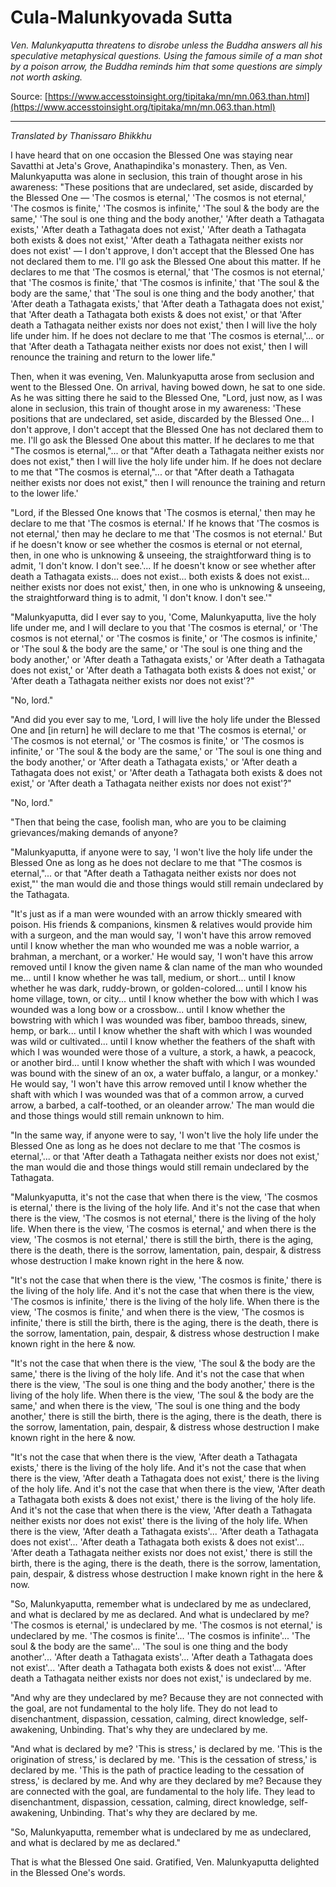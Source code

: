 # Cula-Malunkyovada Sutta

*Ven. Malunkyaputta threatens to disrobe unless the Buddha answers all his speculative metaphysical questions. Using the famous simile of a man shot by a poison arrow, the Buddha reminds him that some questions are simply not worth asking.*

Source: [https://www.accesstoinsight.org/tipitaka/mn/mn.063.than.html](https://www.accesstoinsight.org/tipitaka/mn/mn.063.than.html)

---

*Translated by Thanissaro Bhikkhu*

I have heard that on one occasion the Blessed One was staying near Savatthi at Jeta's Grove, Anathapindika's monastery. Then, as Ven. Malunkyaputta was alone in seclusion, this train of thought arose in his awareness: "These positions that are undeclared, set aside, discarded by the Blessed One — 'The cosmos is eternal,' 'The cosmos is not eternal,' 'The cosmos is finite,' 'The cosmos is infinite,' 'The soul & the body are the same,' 'The soul is one thing and the body another,' 'After death a Tathagata exists,' 'After death a Tathagata does not exist,' 'After death a Tathagata both exists & does not exist,' 'After death a Tathagata neither exists nor does not exist' — I don't approve, I don't accept that the Blessed One has not declared them to me. I'll go ask the Blessed One about this matter. If he declares to me that 'The cosmos is eternal,' that 'The cosmos is not eternal,' that 'The cosmos is finite,' that 'The cosmos is infinite,' that 'The soul & the body are the same,' that 'The soul is one thing and the body another,' that 'After death a Tathagata exists,' that 'After death a Tathagata does not exist,' that 'After death a Tathagata both exists & does not exist,' or that 'After death a Tathagata neither exists nor does not exist,' then I will live the holy life under him. If he does not declare to me that 'The cosmos is eternal,'... or that 'After death a Tathagata neither exists nor does not exist,' then I will renounce the training and return to the lower life."

Then, when it was evening, Ven. Malunkyaputta arose from seclusion and went to the Blessed One. On arrival, having bowed down, he sat to one side. As he was sitting there he said to the Blessed One, "Lord, just now, as I was alone in seclusion, this train of thought arose in my awareness: 'These positions that are undeclared, set aside, discarded by the Blessed One... I don't approve, I don't accept that the Blessed One has not declared them to me. I'll go ask the Blessed One about this matter. If he declares to me that "The cosmos is eternal,"... or that "After death a Tathagata neither exists nor does not exist," then I will live the holy life under him. If he does not declare to me that "The cosmos is eternal,"... or that "After death a Tathagata neither exists nor does not exist," then I will renounce the training and return to the lower life.'

"Lord, if the Blessed One knows that 'The cosmos is eternal,' then may he declare to me that 'The cosmos is eternal.' If he knows that 'The cosmos is not eternal,' then may he declare to me that 'The cosmos is not eternal.' But if he doesn't know or see whether the cosmos is eternal or not eternal, then, in one who is unknowing & unseeing, the straightforward thing is to admit, 'I don't know. I don't see.'... If he doesn't know or see whether after death a Tathagata exists... does not exist... both exists & does not exist... neither exists nor does not exist,' then, in one who is unknowing & unseeing, the straightforward thing is to admit, 'I don't know. I don't see.'"

"Malunkyaputta, did I ever say to you, 'Come, Malunkyaputta, live the holy life under me, and I will declare to you that 'The cosmos is eternal,' or 'The cosmos is not eternal,' or 'The cosmos is finite,' or 'The cosmos is infinite,' or 'The soul & the body are the same,' or 'The soul is one thing and the body another,' or 'After death a Tathagata exists,' or 'After death a Tathagata does not exist,' or 'After death a Tathagata both exists & does not exist,' or 'After death a Tathagata neither exists nor does not exist'?"

"No, lord."

"And did you ever say to me, 'Lord, I will live the holy life under the Blessed One and [in return] he will declare to me that 'The cosmos is eternal,' or 'The cosmos is not eternal,' or 'The cosmos is finite,' or 'The cosmos is infinite,' or 'The soul & the body are the same,' or 'The soul is one thing and the body another,' or 'After death a Tathagata exists,' or 'After death a Tathagata does not exist,' or 'After death a Tathagata both exists & does not exist,' or 'After death a Tathagata neither exists nor does not exist'?"

"No, lord."

"Then that being the case, foolish man, who are you to be claiming grievances/making demands of anyone?

"Malunkyaputta, if anyone were to say, 'I won't live the holy life under the Blessed One as long as he does not declare to me that "The cosmos is eternal,"... or that "After death a Tathagata neither exists nor does not exist,"' the man would die and those things would still remain undeclared by the Tathagata.

"It's just as if a man were wounded with an arrow thickly smeared with poison. His friends & companions, kinsmen & relatives would provide him with a surgeon, and the man would say, 'I won't have this arrow removed until I know whether the man who wounded me was a noble warrior, a brahman, a merchant, or a worker.' He would say, 'I won't have this arrow removed until I know the given name & clan name of the man who wounded me... until I know whether he was tall, medium, or short... until I know whether he was dark, ruddy-brown, or golden-colored... until I know his home village, town, or city... until I know whether the bow with which I was wounded was a long bow or a crossbow... until I know whether the bowstring with which I was wounded was fiber, bamboo threads, sinew, hemp, or bark... until I know whether the shaft with which I was wounded was wild or cultivated... until I know whether the feathers of the shaft with which I was wounded were those of a vulture, a stork, a hawk, a peacock, or another bird... until I know whether the shaft with which I was wounded was bound with the sinew of an ox, a water buffalo, a langur, or a monkey.' He would say, 'I won't have this arrow removed until I know whether the shaft with which I was wounded was that of a common arrow, a curved arrow, a barbed, a calf-toothed, or an oleander arrow.' The man would die and those things would still remain unknown to him.

"In the same way, if anyone were to say, 'I won't live the holy life under the Blessed One as long as he does not declare to me that 'The cosmos is eternal,'... or that 'After death a Tathagata neither exists nor does not exist,' the man would die and those things would still remain undeclared by the Tathagata.

"Malunkyaputta, it's not the case that when there is the view, 'The cosmos is eternal,' there is the living of the holy life. And it's not the case that when there is the view, 'The cosmos is not eternal,' there is the living of the holy life. When there is the view, 'The cosmos is eternal,' and when there is the view, 'The cosmos is not eternal,' there is still the birth, there is the aging, there is the death, there is the sorrow, lamentation, pain, despair, & distress whose destruction I make known right in the here & now.

"It's not the case that when there is the view, 'The cosmos is finite,' there is the living of the holy life. And it's not the case that when there is the view, 'The cosmos is infinite,' there is the living of the holy life. When there is the view, 'The cosmos is finite,' and when there is the view, 'The cosmos is infinite,' there is still the birth, there is the aging, there is the death, there is the sorrow, lamentation, pain, despair, & distress whose destruction I make known right in the here & now.

"It's not the case that when there is the view, 'The soul & the body are the same,' there is the living of the holy life. And it's not the case that when there is the view, 'The soul is one thing and the body another,' there is the living of the holy life. When there is the view, 'The soul & the body are the same,' and when there is the view, 'The soul is one thing and the body another,' there is still the birth, there is the aging, there is the death, there is the sorrow, lamentation, pain, despair, & distress whose destruction I make known right in the here & now.

"It's not the case that when there is the view, 'After death a Tathagata exists,' there is the living of the holy life. And it's not the case that when there is the view, 'After death a Tathagata does not exist,' there is the living of the holy life. And it's not the case that when there is the view, 'After death a Tathagata both exists & does not exist,' there is the living of the holy life. And it's not the case that when there is the view, 'After death a Tathagata neither exists nor does not exist' there is the living of the holy life. When there is the view, 'After death a Tathagata exists'... 'After death a Tathagata does not exist'... 'After death a Tathagata both exists & does not exist'... 'After death a Tathagata neither exists nor does not exist,' there is still the birth, there is the aging, there is the death, there is the sorrow, lamentation, pain, despair, & distress whose destruction I make known right in the here & now.

"So, Malunkyaputta, remember what is undeclared by me as undeclared, and what is declared by me as declared. And what is undeclared by me? 'The cosmos is eternal,' is undeclared by me. 'The cosmos is not eternal,' is undeclared by me. 'The cosmos is finite'... 'The cosmos is infinite'... 'The soul & the body are the same'... 'The soul is one thing and the body another'... 'After death a Tathagata exists'... 'After death a Tathagata does not exist'... 'After death a Tathagata both exists & does not exist'... 'After death a Tathagata neither exists nor does not exist,' is undeclared by me.

"And why are they undeclared by me? Because they are not connected with the goal, are not fundamental to the holy life. They do not lead to disenchantment, dispassion, cessation, calming, direct knowledge, self-awakening, Unbinding. That's why they are undeclared by me.

"And what is declared by me? 'This is stress,' is declared by me. 'This is the origination of stress,' is declared by me. 'This is the cessation of stress,' is declared by me. 'This is the path of practice leading to the cessation of stress,' is declared by me. And why are they declared by me? Because they are connected with the goal, are fundamental to the holy life. They lead to disenchantment, dispassion, cessation, calming, direct knowledge, self-awakening, Unbinding. That's why they are declared by me.

"So, Malunkyaputta, remember what is undeclared by me as undeclared, and what is declared by me as declared."

That is what the Blessed One said. Gratified, Ven. Malunkyaputta delighted in the Blessed One's words.